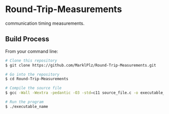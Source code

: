 # Round-Trip-Measurements

communication timing measurements.

## Build Process

From your command line:

```bash
# Clone this repository
$ git clone https://github.com/MarklPlz/Round-Trip-Measurements.git

# Go into the repository
$ cd Round-Trip-Measurements

# Compile the source file
$ gcc -Wall -Wextra -pedantic -O3 -std=c11 source_file.c -o executable_name

# Run the program
$ ./executable_name
```
